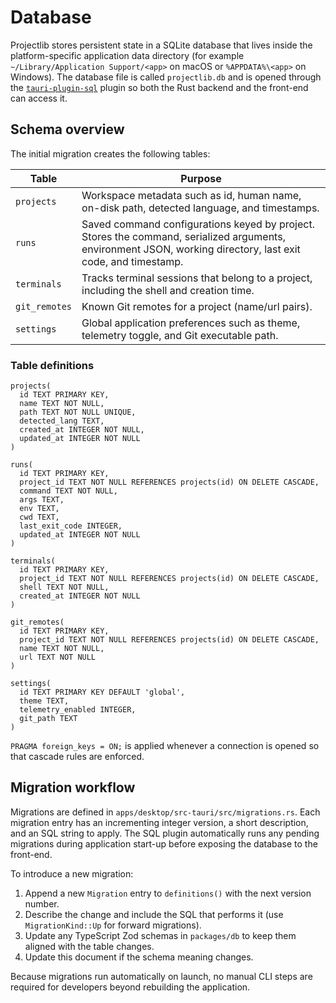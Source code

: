 # Database

Projectlib stores persistent state in a SQLite database that lives inside the
platform-specific application data directory (for example
`~/Library/Application Support/<app>` on macOS or
`%APPDATA%\<app>` on Windows). The database file is called
`projectlib.db` and is opened through the
[`tauri-plugin-sql`](https://github.com/tauri-apps/plugins-workspace/tree/v2/plugins/sql)
plugin so both the Rust backend and the front-end can access it.

## Schema overview

The initial migration creates the following tables:

| Table | Purpose |
| --- | --- |
| `projects` | Workspace metadata such as id, human name, on-disk path, detected language, and timestamps. |
| `runs` | Saved command configurations keyed by project. Stores the command, serialized arguments, environment JSON, working directory, last exit code, and timestamp. |
| `terminals` | Tracks terminal sessions that belong to a project, including the shell and creation time. |
| `git_remotes` | Known Git remotes for a project (name/url pairs). |
| `settings` | Global application preferences such as theme, telemetry toggle, and Git executable path. |

### Table definitions

```
projects(
  id TEXT PRIMARY KEY,
  name TEXT NOT NULL,
  path TEXT NOT NULL UNIQUE,
  detected_lang TEXT,
  created_at INTEGER NOT NULL,
  updated_at INTEGER NOT NULL
)

runs(
  id TEXT PRIMARY KEY,
  project_id TEXT NOT NULL REFERENCES projects(id) ON DELETE CASCADE,
  command TEXT NOT NULL,
  args TEXT,
  env TEXT,
  cwd TEXT,
  last_exit_code INTEGER,
  updated_at INTEGER NOT NULL
)

terminals(
  id TEXT PRIMARY KEY,
  project_id TEXT NOT NULL REFERENCES projects(id) ON DELETE CASCADE,
  shell TEXT NOT NULL,
  created_at INTEGER NOT NULL
)

git_remotes(
  id TEXT PRIMARY KEY,
  project_id TEXT NOT NULL REFERENCES projects(id) ON DELETE CASCADE,
  name TEXT NOT NULL,
  url TEXT NOT NULL
)

settings(
  id TEXT PRIMARY KEY DEFAULT 'global',
  theme TEXT,
  telemetry_enabled INTEGER,
  git_path TEXT
)
```

`PRAGMA foreign_keys = ON;` is applied whenever a connection is opened so that
cascade rules are enforced.

## Migration workflow

Migrations are defined in `apps/desktop/src-tauri/src/migrations.rs`. Each
migration entry has an incrementing integer version, a short description, and
an SQL string to apply. The SQL plugin automatically runs any pending
migrations during application start-up before exposing the database to the
front-end.

To introduce a new migration:

1. Append a new `Migration` entry to `definitions()` with the next version number.
2. Describe the change and include the SQL that performs it (use
   `MigrationKind::Up` for forward migrations).
3. Update any TypeScript Zod schemas in `packages/db` to keep them aligned with
   the table changes.
4. Update this document if the schema meaning changes.

Because migrations run automatically on launch, no manual CLI steps are
required for developers beyond rebuilding the application.
